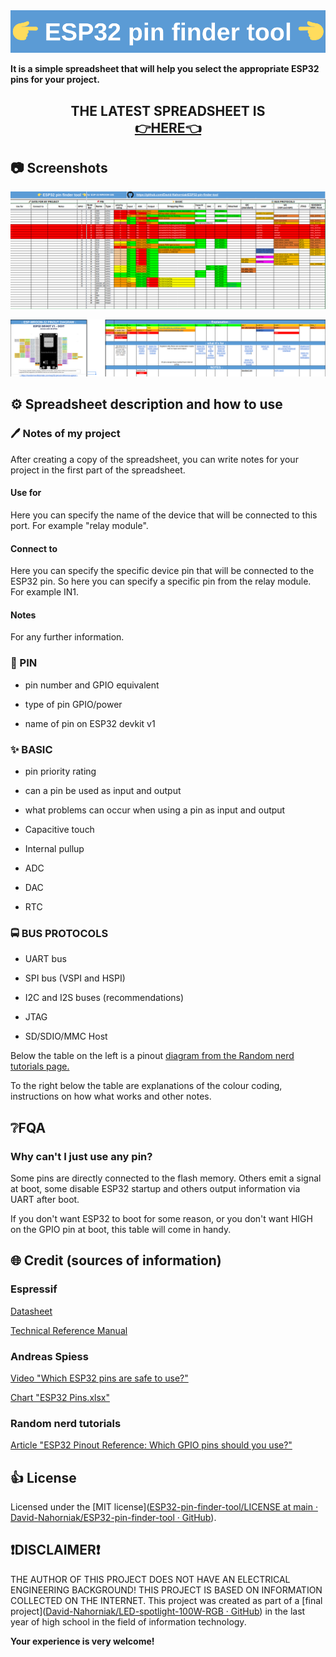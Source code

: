 <img src="https://raw.githubusercontent.com/David-Nahorniak/ESP32-pin-finder-tool/main/img/logo/project%20logo.png" title="" alt="D" data-align="center">

**It is a simple spreadsheet that will help you select the appropriate ESP32 pins for your project.**



<div style="text-align: center;">
<h2>
THE LATEST SPREADSHEET IS <br>
<a href="https://docs.google.com/spreadsheets/d/1G5iAMbkIZQwHxUZ68moREjuTUD9Nz1lY/edit?usp=sharing&ouid=104117058052427504938&rtpof=true&sd=true">👉HERE👈</a>
</h2>
</div>



## 📷 Screenshots

![ ](https://github.com/David-Nahorniak/ESP32-pin-finder-tool/blob/main/img/screenshots/screenshot%20top.png)

![ ](https://github.com/David-Nahorniak/ESP32-pin-finder-tool/blob/main/img/screenshots/screenshot%20bottom.png)





## ⚙ Spreadsheet description and how to use

### 🖊️ Notes of my project

After creating a copy of the spreadsheet, you can write notes for your project in the first part of the spreadsheet.

#### Use for

Here you can specify the name of the device that will be connected to this port. For example "relay module".

#### Connect to

Here you can specify the specific device pin that will be connected to the ESP32 pin. So here you can specify a specific pin from the relay module. For example IN1.

#### Notes

For any further information.

### 📌 PIN

- pin number and GPIO equivalent

- type of pin GPIO/power

- name of pin on ESP32 devkit v1

### ✨ BASIC

- pin priority rating

- can a pin be used as input and output

- what problems can occur when using a pin as input and output

- Capacitive touch

- Internal pullup

- ADC

- DAC

- RTC

### 🚍 BUS PROTOCOLS

- UART bus

- SPI bus (VSPI and HSPI)

- I2C and I2S buses (recommendations)

- JTAG

- SD/SDIO/MMC Host



Below the table on the left is a pinout [diagram from the Random nerd tutorials page.](https://randomnerdtutorials.com/esp32-pinout-reference-gpios/)

To the right below the table are explanations of the colour coding, instructions on how what works and other notes.



## ❔FQA

### Why can't I just use any pin?

Some pins are directly connected to the flash memory.
Others emit a signal at boot, some disable ESP32 startup and others output information via UART after boot.

If you don't want ESP32 to boot for some reason, or you don't want HIGH on the GPIO pin at boot, this table will come in handy.





## 🌐 Credit (sources of information)

### Espressif

[Datasheet](https://www.espressif.com/sites/default/files/documentation/esp32-wroom-32e_esp32-wroom-32ue_datasheet_en.pdf)

[Technical Reference Manual](https://www.espressif.com/sites/default/files/documentation/esp32_technical_reference_manual_en.pdf)

### Andreas Spiess

[Video "Which ESP32 pins are safe to use?"](https://www.youtube.com/watch?v=LY-1DHTxRAk)

[Chart "ESP32 Pins.xlsx"](https://drive.google.com/file/d/1gbKM7DA7PI7s1-ne_VomcjOrb0bE2TPZ/view)

### Random nerd tutorials

[Article "ESP32 Pinout Reference: Which GPIO pins should you use?"](https://randomnerdtutorials.com/esp32-pinout-reference-gpios/)

 

## 👍 License

Licensed under the [MIT license]([ESP32-pin-finder-tool/LICENSE at main · David-Nahorniak/ESP32-pin-finder-tool · GitHub](https://github.com/David-Nahorniak/ESP32-pin-finder-tool/blob/main/LICENSE)).





## ❗DISCLAIMER❗

THE AUTHOR OF THIS PROJECT DOES NOT HAVE AN ELECTRICAL ENGINEERING BACKGROUND!
THIS PROJECT IS BASED ON INFORMATION COLLECTED ON THE INTERNET.
This project was created as part of a [final project]([David-Nahorniak/LED-spotlight-100W-RGB · GitHub](https://github.com/David-Nahorniak/LED-spotlight-100W-RGB)) in the last year of high school in the field of information technology.

**Your experience is very welcome!**